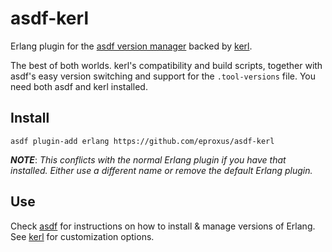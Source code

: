 # asdf-kerl
Erlang plugin for the
[asdf version manager](https://github.com/asdf-vm/asdf) backed by
[kerl](https://github.com/kerl/kerl).

The best of both worlds. kerl's compatibility and build scripts, together
with asdf's easy version switching and support for the `.tool-versions`
file. You need both asdf and kerl installed.

## Install

```
asdf plugin-add erlang https://github.com/eproxus/asdf-kerl
```

***NOTE***: *This conflicts with the normal Erlang plugin if you have that
installed. Either use a different name or remove the default Erlang plugin.*

## Use

Check [asdf](https://github.com/asdf-vm/asdf) for instructions on how to
install & manage versions of Erlang. See [kerl](https://github.com/kerl/kerl)
for customization options.
